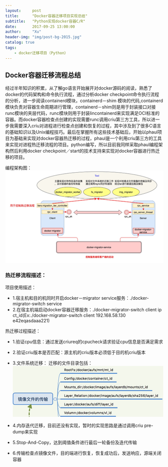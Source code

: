 ```yaml
---
layout:     post
title:      "Docker容器迁移项目实现总结"
subtitle:   "Python实现docker容器C/R"
date:       2017-09-25 13:00:00
author:     "Xu"
header-img: "img/post-bg-2015.jpg"
catalog: true
tags:
    - docker迁移项目（Python）
---
```


## Docker容器迁移流程总结

经过半年知识的积累，从了解go语言开始展开对docker源码的阅读，熟悉了docker的代码架构和命令执行流程，通过分析docker checkpoint命令执行流程的分析，进一步阅读containerd模块，containerd－shim
模块的代码,containerd模块负责对容器生命周期进行管理，containerd－shim则是用于封装接口对接runc模块的夹层代码，runc模块则用于封装lincontainerd来实现满足OCI标准的容器。而docker容器检查点创建的实现需要runc调用criu第三方工具，所以进一步我需要深入criu对进程进行检查点创建和恢复的过程，其中涉及到了很多C语言的基础知识以及Unix编程技巧。最后在掌握所有这些技术基础后，开始以phaul项目为基础来实现对docker容器热迁移的过程，phaul是一个利用criu第三方的工具来实现对进程热迁移流程的项目。python编写，所以目前我同样采取phaul编程架构然后利用docker checkpoint／start的技术支持来实现对docker容器进行热迁移的项目。


编程架构图：
![LiveMigrationFramework](/img/LiveMigrationFramework.png)


### 热迁移流程描述：
项目使用描述：

* 1.宿主机和目的机同时开启docker－migrator service服务：./docker-migrator-switch service
* 2.在宿主机端启动docker容器迁移服务：./docker-migrator-switch client ip ct_id(Ex:./docker-migrator-switch client 192.168.58.130 e42eqasdaaa221)

热迁移过程描述：

* 1.验证cpu信息：通过发送criureq的cpucheck请求验证cpu信息是否满足需求
* 2.验证criu版本是否匹配：源主机的criu版本必须低于目的机criu版本
* 3.文件系统迁移：
  迁移的文件目录包括：
  ![migration_fs](/img/fs_migration.png)
  
* 4.内存迭代迁移，目前还没有实现，暂时的实现思路是通过调用criu pre-dump来实现
* 5.Stop-And-Copy，达到阈值条件进行最后一轮备份及迭代传输
* 6.传输检查点镜像文件，目的端进行恢复，恢复成功后，发送响应，源端关闭容器